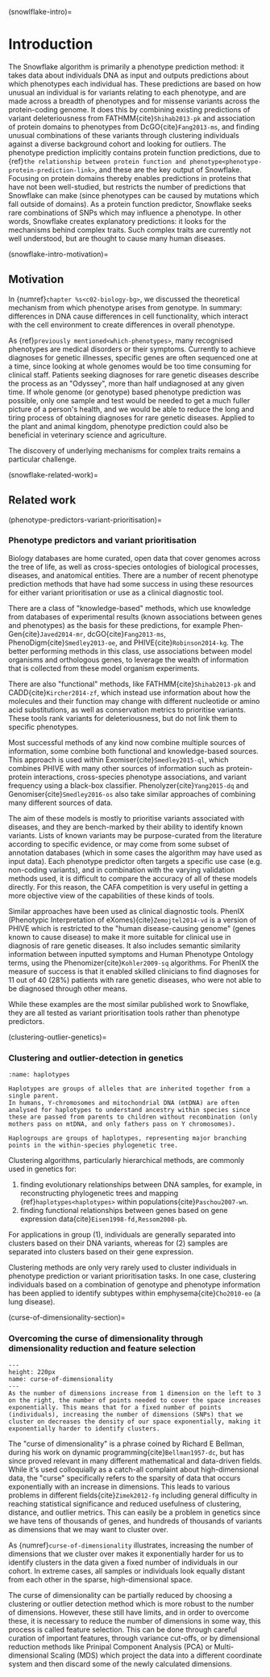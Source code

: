 (snowlflake-intro)=
# Introduction
The Snowflake algorithm is primarily a phenotype prediction method: it takes data about individuals DNA as input and outputs predictions about which phenotypes each individual has. 
These predictions are based on how unusual an individual is for variants relating to each phenotype, and are made across a breadth of phenotypes and for missense variants across the protein-coding genome. 
It does this by combining existing predictions of variant deleteriousness from FATHMM{cite}`Shihab2013-pk` and association of protein domains to phenotypes from DcGO{cite}`Fang2013-ms`, and finding unusual combinations of these variants through clustering individuals against a diverse background cohort and looking for outliers.
The phenotype prediction implicitly contains protein function predictions, due to {ref}`the relationship between protein function and phenotype<phenotype-protein-prediction-link>`, and these are the key output of Snowflake. 
Focusing on protein domains thereby enables predictions in proteins that have not been well-studied, but restricts the number of predictions that Snowflake can make (since phenotypes can be caused by mutations which fall outside of domains).
As a protein function predictor, Snowflake seeks rare combinations of SNPs which may influence a phenotype.
In other words, Snowflake creates explanatory predictions: it looks for the mechanisms behind complex traits.
Such complex traits are currently not well understood, but are thought to cause many human diseases. 


(snowflake-intro-motivation)=
## Motivation
[//]: # (TODO: Cite odyssey of diagnosis and >50% undiagnosed)
In {numref}`chapter %s<c02-biology-bg>`, we discussed the theoretical mechanism from which phenotype arises from genotype.
In summary: differences in DNA cause differences in cell functionality, which interact with the cell environment to create differences in overall phenotype. 

As {ref}`previously mentioned<which-phenotypes>`, many recognised phenotypes are medical disorders or their symptoms. 
Currently to achieve diagnoses for genetic illnesses, specific genes are often sequenced one at a time, since looking at whole genomes would be too time consuming for clinical staff. 
Patients seeking diagnoses for rare genetic diseases describe the process as an "Odyssey", more than half undiagnosed at any given time.
If whole genome (or genotype) based phenotype prediction was possible, only one sample and test would be needed to get a much fuller picture of a person's health, and we would be able to reduce the long and tiring process of obtaining diagnoses for rare genetic diseases.
Applied to the plant and animal kingdom, phenotype prediction could also be beneficial in veterinary science and agriculture.

[//]: # (TODO: Dicuss complex traits, missing/hidden heritability)
The discovery of underlying mechanisms for complex traits remains a particular challenge.

(snowflake-related-work)=
## Related work

(phenotype-predictors-variant-prioritisation)=
### Phenotype predictors and variant prioritisation
Biology databases are home curated, open data that cover genomes across the tree of life, as well as cross-species ontologies of biological processes, diseases, and anatomical entities. 
There are a number of recent phenotype prediction methods that have had some success in using these resources for either variant prioritisation or use as a clinical diagnostic tool.

There are a class of "knowledge-based" methods, which use knowledge from databases of experimental results (known associations between genes and phenotypes) as the basis for these predictions, for example Phen-Gen{cite}`Javed2014-mr`, dcGO{cite}`Fang2013-ms`, PhenoDigm{cite}`Smedley2013-oe`, and PHIVE{cite}`Robinson2014-kg`.
The better performing methods in this class, use associations between model organisms and orthologous genes, to leverage the wealth of information that is collected from these model organism experiments.

There are also "functional" methods, like FATHMM{cite}`Shihab2013-pk` and CADD{cite}`Kircher2014-zf`, which instead use information about how the molecules and their function may change with different nucleotide or amino acid substitutions, as well as conservation metrics to prioritise variants.
These tools rank variants for deleteriousness, but do not link them to specific phenotypes.

Most successful methods of any kind now combine multiple sources of information, some combine both functional and knowledge-based sources.
This approach is used within Exomiser{cite}`Smedley2015-ql`, which combines PHIVE with many other sources of information such as protein-protein interactions, cross-species phenotype associations, and variant frequency using a black-box classifier.
Phenolyzer{cite}`Yang2015-dq` and Genomiser{cite}`Smedley2016-os` also take similar approaches of combining many different sources of data.

[//]: # (TODO: Cross-ref to CAFA)
The aim of these models is mostly to prioritise variants associated with diseases, and they are bench-marked by their ability to identify known variants.
Lists of known variants may be purpose-curated from the literature according to specific evidence, or may come from some subset of annotation databases (which in some cases the algorithm may have used as input data).
Each phenotype predictor often targets a specific use case (e.g. non-coding variants), and in combination with the varying validation methods used, it is difficult to compare the accuracy of all of these models directly.
For this reason, the CAFA competition is very useful in getting a more objective view of the capabilities of these kinds of tools.

[//]: # (TODO: BRIEF SUMMARY OF %S IN CAFA)  

Similar approaches have been used as clinical diagnostic tools. 
PhenIX (Phenotypic Interpretation of eXomes){cite}`Zemojtel2014-vd` is a version of PHIVE which is restricted to the "human disease-causing genome" (genes known to cause disease) to make it more suitable for clinical use in diagnosis of rare genetic diseases. 
It also includes semantic similarity information between inputted symptoms and Human Phenotype Ontology terms, using the Phenomizer{cite}`Kohler2009-sq` algorithms. 
For PhenIX the measure of success is that it enabled skilled clinicians to find diagnoses for 11 out of 40 (28%) patients with rare genetic diseases, who were not able to be diagnosed through other means.

[//]: # (TODO: Check which CAGI things are published)
While these examples are the most similar published work to Snowflake, they are all tested as variant prioritisation tools rather than phenotype predictors.

(clustering-outlier-genetics)=
### Clustering and outlier-detection in genetics
[//]: # (TODO: Have I explained clustering anywhere? Should I explain that in some detail here?)

```{margin} Haplotypes and haplogroups
:name: haplotypes

Haplotypes are groups of alleles that are inherited together from a single parent.
In humans, Y-chromosomes and mitochondrial DNA (mtDNA) are often analysed for haplotypes to understand ancestry within species since these are passed from parents to children without recombination (only mothers pass on mtDNA, and only fathers pass on Y chromosomes).

Haplogroups are groups of haplotypes, representing major branching points in the within-species phylogenetic tree.
```

Clustering algorithms, particularly hierarchical methods, are commonly used in genetics for:
 1. finding evolutionary relationships between DNA samples, for example, in reconstructing phylogenetic trees and mapping {ref}`haplotypes<haplotypes>` within populations{cite}`Paschou2007-wn`.
 2. finding functional relationships between genes based on gene expression data{cite}`Eisen1998-fd,Ressom2008-pb`.

For applications in group (1), individuals are generally separated into clusters based on their DNA variants, whereas for (2) samples are separated into clusters based on their gene expression.

[//]: # (TODO: write - the use of clustering methods in phenotype prediction is rare, maybe even novel, cite CAGI)
 
Clustering methods are only very rarely used to cluster individuals in phenotype prediction or variant prioritisation tasks.
In one case, clustering individuals based on a combination of genotype and phenotype information has been applied to identify subtypes within emphysema{cite}`Cho2010-eo` (a lung disease).

(curse-of-dimensionality-section)=
### Overcoming the curse of dimensionality through dimensionality reduction and feature selection

[//]: # (TODO: Figure below not rendering)

```{figure} ../images/curse-of-dimensionality.png
---
height: 220px
name: curse-of-dimensionality
---
As the number of dimensions increase from 1 dimension on the left to 3 on the right, the number of points needed to cover the space increases exponentially. This means that for a fixed number of points (individuals), increasing the number of dimensions (SNPs) that we cluster on decreases the density of our space exponentially, making it exponentially harder to identify clusters. 
```

The "curse of dimensionality" is a phrase coined by Richard E Bellman, during his work on dynamic programming{cite}`Bellman1957-dc`, but has since proved relevant in many different mathematical and data-driven fields. 
While it's used colloquially as a catch-all complaint about high-dimensional data, the "curse" specifically refers to the sparsity of data that occurs exponentially with an increase in dimensions. 
This leads to various problems in different fields{cite}`Zimek2012-fg` including general difficulty in reaching statistical significance and reduced usefulness of clustering, distance, and outlier metrics.
This can easily be a problem in genetics since we have tens of thousands of genes, and hundreds of thousands of variants as dimensions that we may want to cluster over.

As {numref}`curse-of-dimensionality` illustrates, increasing the number of dimensions that we cluster over makes it exponentially harder for us to identify clusters in the data given a fixed number of individuals in our cohort. 
In extreme cases, all samples or individuals look equally distant from each other in the sparse, high-dimensional space.

The curse of dimensionality can be partially reduced by choosing a clustering or outlier detection method which is more robust to the number of dimensions. 
However, these still have limits, and in order to overcome these, it is necessary to reduce the number of dimensions in some way, this process is called feature selection.
This can be done through careful curation of important features, through variance cut-offs, or by dimensional reduction methods like Prinipal Component Analysis (PCA) or Multi-dimensional Scaling (MDS) which project the data into a different coordinate system and then discard some of the newly calculated dimensions.

<!--
### Summary
[//]: # (TODO: Big up themes of multi-omics, comibing different sources of data)
-->
